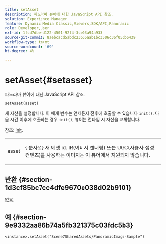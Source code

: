 ```yaml
---
title: setAsset
description: 파노라마 뷰어에 대한 JavaScript API 참조.
solution: Experience Manager
feature: Dynamic Media Classic,Viewers,SDK/API,Panoramic
role: Developer,User
exl-id: 1fcd7dbe-d122-4501-92f4-3ce93a94a933
source-git-commit: 8aebcacd5abdc23565aab1bc3506c36f055b6439
workflow-type: tm+mt
source-wordcount: '69'
ht-degree: 4%

---
```


# setAsset{#setasset}

파노라마 뷰어에 대한 JavaScript API 참조.

`setAsset(asset)`

새 자산을 설정합니다. 이 매개 변수는 언제든지 전후에 호출할 수 있습니다 `init()`. 다음 시간 이후에 호출되는 경우 `init()`, 뷰어는 런타임 시 자산을 교체합니다.

참조: [init](../../../c-html5-aem-asset-viewers/c-html5-aem-panoramic/c-html5-aem-panoramic-viewer-javascriptapiref/r-html5-aem-panoramic-viewer-javascriptapiref-init.md#reference-aee94dd92a28410784f7a1792e28683b).

<table id="table_896DFF34A68A403DB93A6D597461A573"> 
 <tbody> 
  <tr> 
   <td colname="col1"> <p> <span class="codeph"> asset </span> </p> </td> 
   <td colname="col2"> <p>{<span class="codeph"> 문자열</span>} 새 에셋 id. IR(이미지 렌더링) 또는 UGC(사용자 생성 컨텐츠)를 사용하는 이미지는 이 뷰어에서 지원되지 않습니다. </p> </td> 
  </tr> 
 </tbody> 
</table>

## 반환 {#section-1d3cf85bc7cc4dfe9670e038d02b9101}

없음.

## 예 {#section-9e9332aa86b74a5fb321375c03fdc5b3}

```
<instance>.setAsset("Scene7SharedAssets/PanoramicImage-Sample")
```
